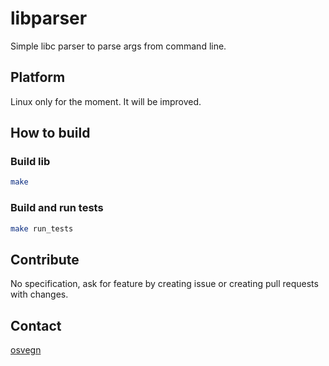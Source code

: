 # libparser
Simple libc parser to parse args from command line.

## Platform
Linux only for the moment. It will be improved.

## How to build
### Build lib
```bash
make
```

### Build and run tests
```bash
make run_tests
```

## Contribute
No specification, ask for feature by creating issue or creating pull requests with changes.

## Contact
[osvegn](thomas.prudhomme@epitech.eu)
